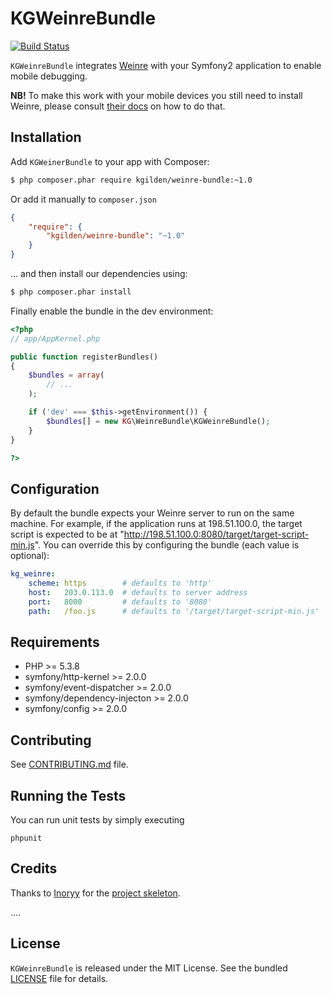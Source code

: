 KGWeinreBundle
==============

[![Build Status](https://travis-ci.org/kgilden/weinre-bundle.png)](https://travis-ci.org/kgilden/weinre-bundle)

`KGWeinreBundle` integrates [Weinre](http://people.apache.org/~pmuellr/weinre/)
with your Symfony2 application to enable mobile debugging.

**NB!** To make this work with your mobile devices you still need to install
Weinre, please consult [their docs](http://people.apache.org/~pmuellr/weinre/docs/latest/)
on how to do that.

## Installation

Add `KGWeinerBundle` to your app with Composer:

```bash
$ php composer.phar require kgilden/weinre-bundle:~1.0
```

Or add it manually to `composer.json`

```json
{
    "require": {
        "kgilden/weinre-bundle": "~1.0"
    }
}
```

... and then install our dependencies using:
```bash
$ php composer.phar install
```

Finally enable the bundle in the dev environment:

```php
<?php
// app/AppKernel.php

public function registerBundles()
{
    $bundles = array(
        // ...
    );

    if ('dev' === $this->getEnvironment()) {
        $bundles[] = new KG\WeinreBundle\KGWeinreBundle();
    }
}

?>
```

## Configuration

By default the bundle expects your Weinre server to run on the same machine. For
example, if the application runs at 198.51.100.0, the target script is expected
to be at "http://198.51.100.0:8080/target/target-script-min.js". You can
override this by configuring the bundle (each value is optional):

```yml
kg_weinre:
    scheme: https        # defaults to 'http'
    host:   203.0.113.0  # defaults to server address
    port:   8000         # defaults to '8080'
    path:   /foo.js      # defaults to '/target/target-script-min.js'
```

## Requirements

* PHP >= 5.3.8
* symfony/http-kernel >= 2.0.0
* symfony/event-dispatcher >= 2.0.0
* symfony/dependency-injecton >= 2.0.0
* symfony/config >= 2.0.0

## Contributing

See [CONTRIBUTING.md](CONTRIBUTING.md) file.

## Running the Tests

You can run unit tests by simply executing

```
phpunit
```

## Credits

Thanks to [Inoryy](https://github.com/Inoryy) for the
[project skeleton](https://github.com/Inoryy/php-project-skeleton).

....

## License

`KGWeinreBundle` is released under the MIT License.
See the bundled [LICENSE](LICENSE) file for details.
